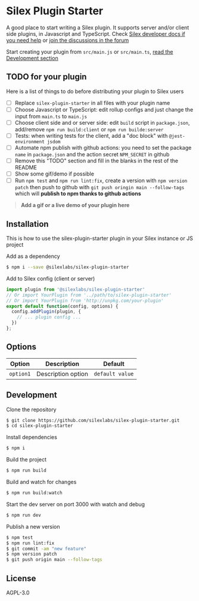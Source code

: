 # Silex Plugin Starter

A good place to start writing a Silex plugin. It supports server and/or client side plugins, in Javascript and TypeScript. Check [Silex developer docs if you need help](https://docs.silex.me/en/dev) or [join the discussions in the forum](https://community.silex.me/)

Start creating your plugin from `src/main.js` or `src/main.ts`, [read the Development section](#development)

## TODO for your plugin

Here is a list of things to do before distributing your plugin to Silex users

* [ ] Replace `silex-plugin-starter` in all files with your plugin name
* [ ] Choose Javascript or TypeScript: edit rollup configs and just change the input from `main.ts` to `main.js`
* [ ] Choose client side and or server side: edit `build` script in `package.json`, add/remove `npm run build:client` or `npm run builde:server`
* [ ] Tests: when writing tests for the client, add a "doc block" with `@jest-environment jsdom`
* [ ] Automate npm publish with github actions: you need to set the package `name` in `package.json` and the action secret `NPM_SECRET` in github
* [ ] Remove this "TODO" section and fill in the blanks in the rest of the README
* [ ] Show some gif/demo if possible
* [ ] Run `npm test` and `npm run lint:fix`, create a version with `npm version patch` then push to github with `git push oringin main --follow-tags` which will **publish to npm thanks to github actions**

> **Add a gif or a live demo of your plugin here**

## Installation

This is how to use the silex-plugin-starter plugin in your Silex instance or JS project

Add as a dependency

```bash
$ npm i --save @silexlabs/silex-plugin-starter
```

Add to Silex config (client or server)

```js
import plugin from '@silexlabs/silex-plugin-starter'
// Or import YourPlugin from '../path/to/silex-plugin-starter'
// Or import YourPlugin from 'http://unpkg.com/your-plugin'
export default function(config, options) {
  config.addPlugin(plugin, {
    // ... plugin config ...
  })
};
```

## Options

|Option|Description|Default|
|-|-|-
|`option1`|Description option|`default value`|

## Development

Clone the repository

```sh
$ git clone https://github.com/silexlabs/silex-plugin-starter.git
$ cd silex-plugin-starter
```

Install dependencies

```sh
$ npm i
```

Build the project

```sh
$ npm run build
```

Build and watch for changes

```sh
$ npm run build:watch
```

Start the dev server on port 3000 with watch and debug

```sh
$ npm run dev
```

Publish a new version

```sh
$ npm test
$ npm run lint:fix
$ git commit -am "new feature"
$ npm version patch
$ git push origin main --follow-tags
```

## License

AGPL-3.0